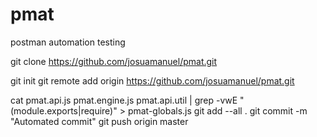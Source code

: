 # pmat
postman automation testing

git clone https://github.com/josuamanuel/pmat.git



git init
git remote add origin https://github.com/josuamanuel/pmat.git


cat pmat.api.js pmat.engine.js pmat.api.util | grep -vwE "(module.exports|require)" > pmat-globals.js
git add --all .
git commit -m "Automated commit"
git push origin master